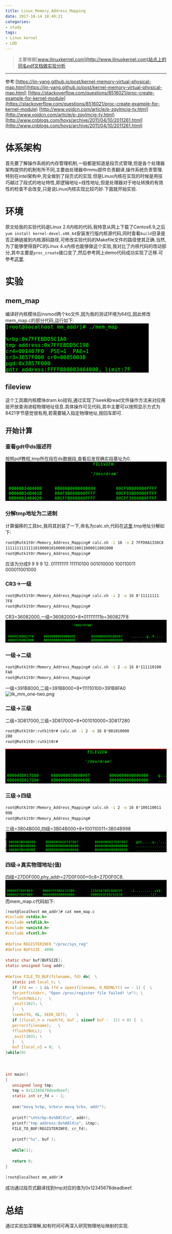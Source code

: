 ```yaml
---
title: Linux_Memory_Address_Mapping
date: 2017-10-14 18:49:21
categories:
- study
tags:
- Linux kernel
- LDD
---
```


>  主要根据[www.ilinuxkernel.com](http://www.ilinuxkernel.com)站点上的同名pdf文档做实验分析

<!--more-->

-------------------------------------


参考:[https://jin-yang.github.io/post/kernel-memory-virtual-physical-map.html](https://jin-yang.github.io/post/kernel-memory-virtual-physical-map.html)
[https://stackoverflow.com/questions/8516021/proc-create-example-for-kernel-module](https://stackoverflow.com/questions/8516021/proc-create-example-for-kernel-module)
[http://www.voidcn.com/article/p-zqylmcig-ty.html](http://www.voidcn.com/article/p-zqylmcig-ty.html)
[http://www.cnblogs.com/hoys/archive/2011/04/10/2011261.html](http://www.cnblogs.com/hoys/archive/2011/04/10/2011261.html)

# 体系架构
首先要了解操作系统的内存管理机制,一般都是知道是段页式管理,但是各个处理器架构提供的机制有所不同,主要由处理器中mmu部件负责翻译,操作系统负责管理.特别在intel架构中,完全做到了段页式的实现.但是Linux内核在实现的时候是用技巧越过了段式的地址特性,即逻辑地址=线性地址,但是处理器对于地址转换的有效性的检查不会改变,只是说Linux内核实现比较巧妙.下面就开始实验.

# 环境
原文给我的实验代码是Linux 2.6内核的代码,我特意从网上下载了Centos6.9,之后`yum install kernel-devel.x86_64`安装发行版内核源代码,同时查看`build`目录是否正确链接到内核源码路径,可修改实验代码的Makefile文件的路径使其正确.当然,为了能够使得我PC的Linux 4.x内核也能够做这个实验,我对比了内核代码的改动部分,其中主要是`proc_create`接口变了,然后参考网上demo代码成功实现了迁移.可参考[这里](https://github.com/Iotlab-404/ilinuxkernel/tree/master/kernel/Memory_Address_Mapping).

# 实验
## mem_map
编译好内核模块后insmod两个ko文件,因为我的测试环境为64位,因此修改mem_map.c的部分代码,运行如下:
![ilk_mm_exam.png](/images/ilk_mm_exam.png)
## fileview
这个工具跟内核模块dram.ko挂钩,通过实现了lseek和read文件操作方法来对应用层开放查询进程物理地址信息.具体操作可见代码,其中主要可以按照显示方式为8421字节感觉很有用,若需要输入指定物理地址,按回车即可.
## 开始计算 
### 查看gdt中ds描述符
按照pdf教程,tmp所在段在ds数据段,查看后发现确实段基址为0.
 ![ilk_mm_gdtr.png](/images/ilk_mm_gdtr.png)
### 分解tmp地址为二进制
计算偏移的工具bc,我将其封装了一下,命名为calc.sh,代码在[这里](https://github.com/embpgp/PersonalToolKits/blob/master/shell/calc.sh).tmp地址分解如下:
```bash
root@Rutk1t0r:Memory_Address_Mapping# calc.sh -i 16 -o 2 7FFD0A1330C8
11111111111110100001010000100110011000011001000
root@Rutk1t0r:Memory_Address_Mapping# 
```
应该为分成9 9 9 9 12.
011111111 111110100 001010000 100110011 000011001000
### CR3->一级
```bash
root@Rutk1t0r:Memory_Address_Mapping# calc.sh -i 2 -o 16 8*11111111
7F8
root@Rutk1t0r:Memory_Address_Mapping# 
```
CR3=36082000,一级=36082000+8*011111111b=360827F8
![ilk_mm_cr3-one.png](/images/ilk_mm_cr3-one.png)
### 一级->二级
```bash
root@Rutk1t0r:Memory_Address_Mapping# calc.sh -i 2 -o 16 8*111110100
FA0
root@Rutk1t0r:Memory_Address_Mapping# 
````
一级=391B8000,二级=391B8000+8*111110100=391B8FA0
![ilk_mm_one-two.png](/images/ilk_mm_one-two.png)
### 二级->三级
二级=3D817000,三级=3D817000+8*001010000=3D817280
```bash
root@Rutk1t0r:rutk1t0r# calc.sh -i 2 -o 16 8*001010000
280
root@Rutk1t0r:rutk1t0r#
```
![ilk_mm_two-three.png](/images/ilk_mm_two-three.png)
### 三级->四级
```bash
root@Rutk1t0r:Memory_Address_Mapping# calc.sh -i 2 -o 16 8*100110011
998
root@Rutk1t0r:Memory_Address_Mapping#
```
三级=3B04B000,四级=3B04B000+8*100110011=3B04B998
![ilk_mm_three-four.png](/images/ilk_mm_three-four.png)
### 四级->真实物理地址(值)
四级=27D0F000,phy_addr=27D0F000+0c8=27D0F0C8.
![ilk_mm_four-phy.png](/images/ilk_mm_four-phy.png)
 而mem_map.c代码如下:
 ```C
 [root@localhost mm_addr]# cat mem_map.c 
 #include <stdio.h>
 #include <stdlib.h>
 #include <unistd.h>
 #include <fcntl.h>

 #define REGISTERINFO "/proc/sys_reg"
 #define BUFSIZE  4096

 static char buf[BUFSIZE];
 static unsigned long addr;

 #define FILE_TO_BUF(filename, fd) do{	\
	static int local_n;	\
	if (fd == - 1 && (fd = open(filename, O_RDONLY)) == - 1) {	\
	fprintf(stderr, "Open /proc/register file failed! \n");	\
	fflush(NULL);	\
	_exit(102);	\
	}	\
	lseek(fd, 0L, SEEK_SET);	\
	if ((local_n = read(fd, buf , sizeof buf -  1)) < 0) {	\
	perror(filename);	\
	fflush(NULL);	\
	_exit(103);	\
	}	\
	buf [local_n] = 0;	\
 }while(0)



 int main()
 {
	unsigned long tmp;
	tmp = 0x12345678deadbeef;
	static int cr_fd = - 1;

	asm("movq %rbp, %rbx\n movq %rbx, addr");

	printf("\n%%rbp:0x%08lX\n", addr);
	printf("tmp address:0x%08lX\n", &tmp);
	FILE_TO_BUF(REGISTERINFO, cr_fd);

	printf("%s", buf );

	while(1);

	return 0;
 }

[root@localhost mm_addr]# 

```
成功通过段页式翻译找到tmp对应的值为0x12345678deadbeef.

# 总结
通过实验加深理解,如有时间可再深入研究物理地址映射的实现.